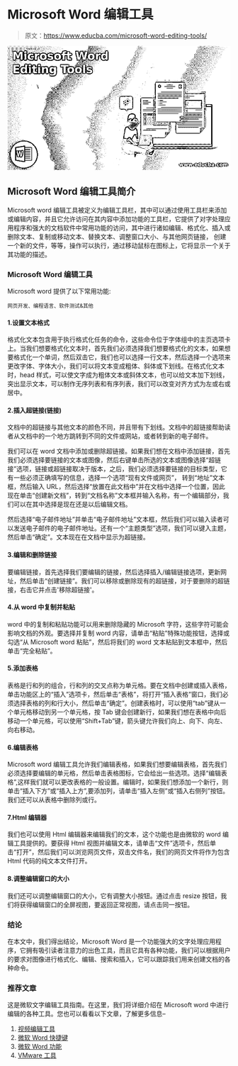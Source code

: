 # Microsoft Word 编辑工具

> 原文：<https://www.educba.com/microsoft-word-editing-tools/>

![Microsoft Word Editing Tools](img/5dce1932339dc4e89097a396ee544dc6.png)



## Microsoft Word 编辑工具简介

Microsoft word 编辑工具被定义为编辑工具栏，其中可以通过使用工具栏来添加或编辑内容，并且它允许访问在其内容中添加功能的工具栏，它提供了对字处理应用程序和强大的文档软件中常用功能的访问，其中进行诸如编辑、格式化、插入或删除文本、复制或移动文本、替换文本、调整窗口大小、与其他网页链接， 创建一个新的文件，等等，操作可以执行，通过移动鼠标在图标上，它将显示一个关于其功能的描述。

### Microsoft Word 编辑工具

Microsoft word 提供了以下常用功能:

<small>网页开发、编程语言、软件测试&其他</small>

#### 1.设置文本格式

格式化文本包含用于执行格式化任务的命令，这些命令位于字体组中的主页选项卡上。当我们想要格式化文本时，首先我们必须选择我们想要格式化的文本，如果想要格式化一个单词，然后双击它，我们也可以选择一行文本，然后选择一个选项来更改字体、字体大小，我们可以将文本变成粗体、斜体或下划线。在格式化文本时，head 样式，可以使文字成为粗体文本或斜体文本，也可以给文本加下划线，突出显示文本，可以制作无序列表和有序列表，我们可以改变对齐方式为左或右或居中。

#### 2.插入超链接(链接)

文档中的超链接与其他文本的颜色不同，并且带有下划线。文档中的超链接帮助读者从文档中的一个地方跳转到不同的文件或网站，或者转到新的电子邮件。

我们可以在 word 文档中添加或删除超链接。如果我们想在文档中添加链接，首先我们必须选择要链接的文本或图像，然后右键单击所选的文本或图像选择“超链接”选项，链接或超链接取决于版本，之后，我们必须选择要链接的目标类型，它有一些必须正确填写的信息，选择一个选项“现有文件或网页”， 转到“地址”文本框，然后输入 URL，然后选择“放置在此文档中”并在文档中选择一个位置，因此现在单击“创建新文档”，转到“文档名称”文本框并输入名称，有一个编辑部分，我们可以在其中选择是现在还是以后编辑文档。

然后选择“电子邮件地址”并单击“电子邮件地址”文本框，然后我们可以输入读者可以发送电子邮件的电子邮件地址。还有一个“主题类型”选项，我们可以键入主题，然后单击“确定”。文本现在在文档中显示为超链接。

#### 3.编辑和删除链接

要编辑链接，首先选择我们要编辑的链接，然后选择插入/编辑链接选项，更新网址，然后单击“创建链接”。我们可以移除或删除现有的超链接，对于要删除的超链接，右击它并点击'移除超链接'。

#### 4.从 word 中复制并粘贴

word 中的复制和粘贴功能可以用来删除隐藏的 Microsoft 字符，这些字符可能会影响文档的外观。要选择并复制 word 内容，请单击“粘贴”特殊功能按钮，选择或勾选“从 Microsoft word 粘贴”，然后将我们的 word 文本粘贴到文本框中，然后单击“完全粘贴”。

#### 5.添加表格

表格是行和列的组合，行和列的交叉点称为单元格。要在文档中创建或插入表格，单击功能区上的“插入”选项卡，然后单击“表格”，将打开“插入表格”窗口，我们必须选择表格的列和行大小，然后单击“确定”。创建表格时，可以使用“tab”键从一个单元格移动到另一个单元格，按 Tab 键会创建新行，如果我们想在表格中向后移动一个单元格，可以使用“Shift+Tab”键，箭头键允许我们向上、向下、向左、向右移动。

#### 6.编辑表格

Microsoft word 编辑工具允许我们编辑表格，如果我们想要编辑表格，首先我们必须选择要编辑的单元格，然后单击表格图标，它会给出一些选项。选择“编辑表格”,这样我们就可以更改表格的一般设置。编辑时，如果我们想添加一个新行，则单击“插入下方”或“插入上方”,要添加列，请单击“插入左侧”或“插入右侧列”按钮。我们还可以从表格中删除列或行。

#### 7.Html 编辑器

我们也可以使用 Html 编辑器来编辑我们的文本，这个功能也是由微软的 word 编辑工具提供的。要获得 Html 视图并编辑文本，请单击“文件”选项卡，然后单击“打开”，然后我们可以浏览网页文件，双击文件名，我们的网页文件将作为包含 Html 代码的纯文本文件打开。

#### 8.调整编辑窗口的大小

我们还可以调整编辑窗口的大小，它有调整大小按钮。通过点击 resize 按钮，我们将获得编辑窗口的全屏视图，要返回正常视图，请点击同一按钮。

### 结论

在本文中，我们得出结论，Microsoft Word 是一个功能强大的文字处理应用程序，它拥有吸引读者注意力的出色工具，而且它具有各种功能，我们可以根据用户的要求对图像进行格式化、编辑、搜索和插入，它可以跟踪我们用来创建文档的各种命令。

### 推荐文章

这是微软文字编辑工具指南。在这里，我们将详细介绍在 Microsoft word 中进行编辑的各种工具。您也可以看看以下文章，了解更多信息–

1.  [视频编辑工具](https://www.educba.com/video-editing-tools/)
2.  [微软 Word 快捷键](https://www.educba.com/microsoft-word-shortcut-keys/)
3.  [微软 Word 功能](https://www.educba.com/microsoft-word-features/)
4.  [VMware 工具](https://www.educba.com/vmware-tools/)





